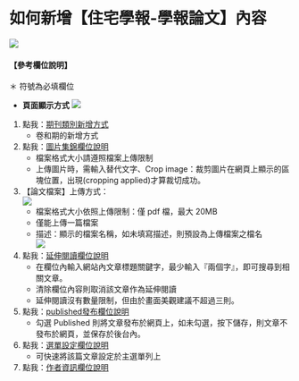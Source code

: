 # 如何新增【住宅學報-學報論文】內容

![](/_image/manage/content-create-journal.png)


#### 【參考欄位說明】
＊ 符號為必填欄位  
- **頁面顯示方式**
![](/_image/manage/content-create-journal-date.png)
1. 點我：[期刊類別新增方式](3-2-b-manage-taxonomy-issue_number.md)  
    - 卷和期的新增方式
2. 點我：[圖片集錦欄位說明](3-1-1-manage-create-field?id=_4-圖片集錦：)  
    - 檔案格式大小請遵照檔案上傳限制  
    - 上傳圖片時，需輸入替代文字、Crop image：裁剪圖片在網頁上顯示的區塊位置，出現(cropping applied)才算裁切成功。  
3. 【論文檔案】上傳方式：  
    ![](/_image/manage/content-create-journal-node.png)
    - 檔案格式大小依照上傳限制：僅 pdf 檔，最大 20MB   
    - 僅能上傳一篇檔案 
    - 描述：顯示的檔案名稱，如未填寫描述，則預設為上傳檔案之檔名  
    ![](/_image/manage/content-create-journal-nodetitle.png)
4. 點我：[延伸閱讀欄位說明](3-1-1-manage-create-field?id=_6-延伸閱讀：提供瀏覽者更多相關資訊)
    - 在欄位內輸入網站內文章標題關鍵字，最少輸入『兩個字』，即可搜尋到相關文章。  
    - 清除欄位內容則取消該文章作為延伸閱讀   
    - 延伸閱讀沒有數量限制，但由於畫面美觀建議不超過三則。 
5. 點我：[published發布欄位說明](3-1-1-manage-create-field?id=_7-published：)
    - 勾選 Published 則將文章發布於網頁上，如未勾選，按下儲存，則文章不發布於網頁，並保存於後台內。
6. 點我：[選單設定欄位說明](3-1-1-manage-create-field?id=_2-選單設定：此欄位設定可快速將該文章連結至主選單列內)
    - 可快速將該篇文章設定於主選單列上
7. 點我：[作者資訊欄位說明](3-1-1-manage-create-field?id=_3-作者資訊：可修改文章發布日期)
